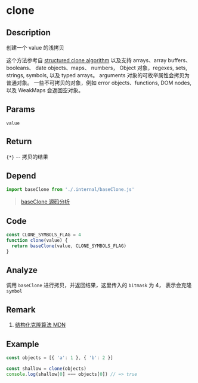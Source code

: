# clone 

## Description 
创建一个 value 的浅拷贝

这个方法参考自 [structured clone algorithm](https://developer.mozilla.org/zh-CN/docs/Web/Guide/API/DOM/The_structured_clone_algorithm) 以及支持 arrays、array buffers、 booleans、 date objects、maps、 numbers， Object 对象，regexes, sets, strings, symbols, 以及 typed arrays。 arguments 对象的可枚举属性会拷贝为普通对象。 一些不可拷贝的对象，例如 error objects、functions, DOM nodes, 以及 WeakMaps 会返回空对象。
## Params
`value`
## Return
`{*}` -- 拷贝的结果
## Depend
```js
import baseClone from './.internal/baseClone.js'
```
> [baseClone 源码分析](../internal/baseClone.md)
>

## Code
```js
const CLONE_SYMBOLS_FLAG = 4
function clone(value) {
  return baseClone(value, CLONE_SYMBOLS_FLAG)
}
```
## Analyze
调用 `baseClone` 进行拷贝，并返回结果，这里传入的 `bitmask` 为 4， 表示会克隆 `symbol`
## Remark
1. [结构化克隆算法 MDN](https://developer.mozilla.org/zh-CN/docs/Web/Guide/API/DOM/The_structured_clone_algorithm)
## Example
```js
const objects = [{ 'a': 1 }, { 'b': 2 }]

const shallow = clone(objects)
console.log(shallow[0] === objects[0]) // => true
```
